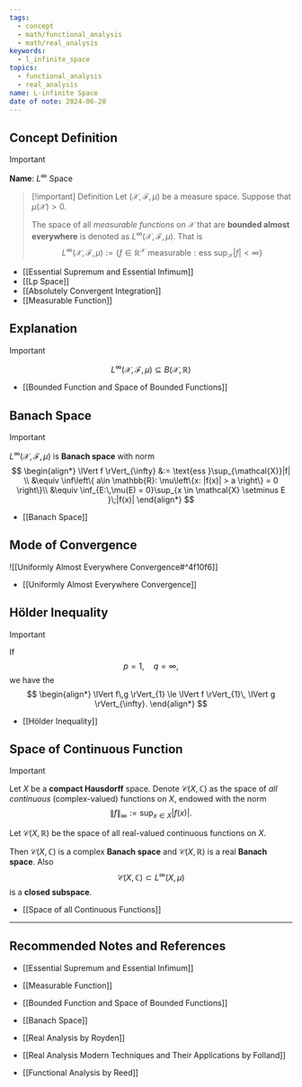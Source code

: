 ```yaml
---
tags:
  - concept
  - math/functional_analysis
  - math/real_analysis
keywords:
  - l_infinite_space
topics:
  - functional_analysis
  - real_analysis
name: L-infinite Space
date of note: 2024-06-20
---
```


## Concept Definition

>[!important]
>**Name**: $L^{\infty}$ Space

>[!important] Definition
>Let $(\mathcal{X}, \mathscr{F}, \mu)$ be a measure space. Suppose that $\mu(\mathcal{X}) > 0.$
>
>The space of all *measurable functions* on $\mathcal{X}$ that are **bounded almost everywhere** is denoted as $L^{\infty}(\mathcal{X}, \mathscr{F}, \mu)$. That is
>$$
> L^{\infty}(\mathcal{X}, \mathscr{F}, \mu) := \left\{ f \in \mathbb{R}^{\mathcal{X}} \text{ measurable}:  \text{ess }\sup_{\mathcal{X}}|f|  <\infty  \right\} 
>$$

- [[Essential Supremum and Essential Infimum]]
- [[Lp Space]]
- [[Absolutely Convergent Integration]]
- [[Measurable Function]]

## Explanation


>[!important]
>$$
>L^{\infty}(\mathcal{X}, \mathscr{F}, \mu)  \subseteq B(\mathcal{X}, \mathbb{R})
>$$

- [[Bounded Function and Space of Bounded Functions]]

## Banach Space

>[!important]
>$L^{\infty}(\mathcal{X}, \mathscr{F}, \mu)$ is **Banach space** with norm
>$$
>\begin{align*}
>\lVert f \rVert_{\infty} &:= \text{ess }\sup_{\mathcal{X}}|f| \\
>&\equiv \inf\left\{  a\in \mathbb{R}: \mu\left\{x:  |f(x)| > a \right\} = 0 \right\}\\
>&\equiv  \inf_{E:\,\mu(E) = 0}\sup_{x \in \mathcal{X} \setminus E }\;|f(x)| 
>\end{align*}
>$$

- [[Banach Space]]

## Mode of Convergence

![[Uniformly Almost Everywhere Convergence#^4f10f6]]

- [[Uniformly Almost Everywhere Convergence]]

## Hölder Inequality

>[!important]
>If $$p = 1, \quad q = \infty,$$ we have the
>$$
>\begin{align*}
> \lVert f\,g \rVert_{1} \le \lVert f \rVert_{1}\, \lVert g \rVert_{\infty}.   
>\end{align*}
>$$

- [[Hölder Inequality]]

## Space of Continuous Function

>[!important] 
>Let $X$ be  a **compact Hausdorff** space. Denote $\mathcal{C}(X, \mathbb{C})$ as the space of *all continuous* (complex-valued) functions on $X$, endowed with the norm
>$$
>\lVert f \rVert_{\infty} := \sup_{x \in X}\lvert f(x) \rvert.  
>$$ 
>
>Let $\mathcal{C}(X, \mathbb{R})$ be the space of all real-valued continuous functions on $X$.
>
>Then $\mathcal{C}(X, \mathbb{C})$ is a complex **Banach space** and $\mathcal{C}(X, \mathbb{R})$ is a real **Banach space**. Also $$\mathcal{C}(X, \mathbb{C}) \subset L^{\infty}(X, \mu)$$ is a **closed subspace**.

- [[Space of all Continuous Functions]]



-----------
##  Recommended Notes and References

- [[Essential Supremum and Essential Infimum]]


- [[Measurable Function]]
- [[Bounded Function and Space of Bounded Functions]]

- [[Banach Space]]


- [[Real Analysis by Royden]]
- [[Real Analysis Modern Techniques and Their Applications by Folland]]
- [[Functional Analysis by Reed]]